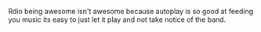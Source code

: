 Rdio being awesome isn't awesome because autoplay is so good at feeding you
music its easy to just let it play and not take notice of the band.
